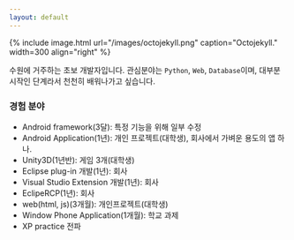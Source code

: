 ```yaml
---
layout: default
---
```


{% include image.html url="/images/octojekyll.png" caption="Octojekyll." width=300 align="right" %}

수원에 거주하는 초보 개발자입니다. 
관심분야는 `Python`, `Web`, `Database`이며, 대부분 시작인 단계라서 천천히 배워나가고 싶습니다. 

### 경험 분야

* Android framework(3달): 특정 기능을 위해 일부 수정
* Android Application(1년): 개인 프로젝트(대학생), 회사에서 가벼운 용도의 앱 하나.
* Unity3D(1년반): 게임 3개(대학생)
* Eclipse plug-in 개발(1년): 회사
* Visual Studio Extension 개발(1년): 회사
* EclipeRCP(1년): 회사
* web(html, js)(3개월): 개인프로젝트(대학생)
* Window Phone Application(1개월): 학교 과제
* XP practice 전파
